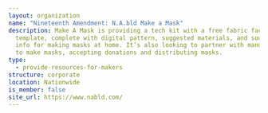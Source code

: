 ```yaml
---
layout: organization
name: "Nineteenth Amendment: N.A.bld Make a Mask"
description: Make A Mask is providing a tech kit with a free fabric face mask
  template, complete with digital pattern, suggested materials, and sourcing
  info for making masks at home. It’s also looking to partner with manufacturers
  to make masks, accepting donations and distributing masks.
type:
  - provide-resources-for-makers
structure: corporate
location: Nationwide
is_member: false
site_url: https://www.nabld.com/
---
```

